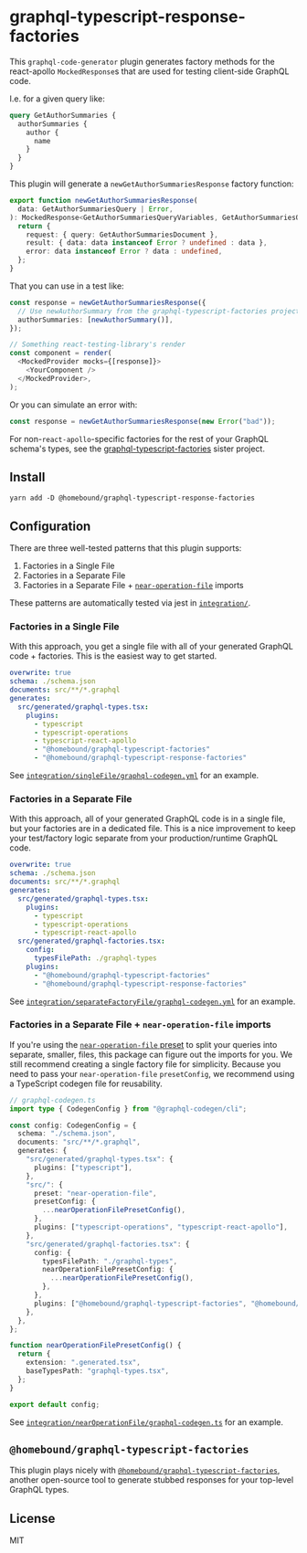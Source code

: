 # graphql-typescript-response-factories

This `graphql-code-generator` plugin generates factory methods for the react-apollo `MockedResponse`s that are used for testing client-side GraphQL code.

I.e. for a given query like:

```graphql
query GetAuthorSummaries {
  authorSummaries {
    author {
      name
    }
  }
}
```

This plugin will generate a `newGetAuthorSummariesResponse` factory function:

```typescript
export function newGetAuthorSummariesResponse(
  data: GetAuthorSummariesQuery | Error,
): MockedResponse<GetAuthorSummariesQueryVariables, GetAuthorSummariesQuery> {
  return {
    request: { query: GetAuthorSummariesDocument },
    result: { data: data instanceof Error ? undefined : data },
    error: data instanceof Error ? data : undefined,
  };
}
```

That you can use in a test like:

```typescript
const response = newGetAuthorSummariesResponse({
  // Use newAuthorSummary from the graphql-typescript-factories project
  authorSummaries: [newAuthorSummary()],
});

// Something react-testing-library's render
const component = render(
  <MockedProvider mocks={[response]}>
    <YourComponent />
  </MockedProvider>,
);
```

Or you can simulate an error with:

```typescript
const response = newGetAuthorSummariesResponse(new Error("bad"));
```

For non-`react-apollo`-specific factories for the rest of your GraphQL schema's types, see the [graphql-typescript-factories](https://github.com/homebound-team/graphql-typescript-factories) sister project.

## Install

```shell
yarn add -D @homebound/graphql-typescript-response-factories
```

## Configuration

There are three well-tested patterns that this plugin supports:

1. Factories in a Single File
1. Factories in a Separate File
1. Factories in a Separate File + [`near-operation-file`](https://the-guild.dev/graphql/codegen/plugins/presets/near-operation-file-preset) imports

These patterns are automatically tested via jest in [`integration/`](/integration/).

### Factories in a Single File

With this approach, you get a single file with all of your generated GraphQL code + factories. This is the easiest way
to get started.

```yaml
overwrite: true
schema: ./schema.json
documents: src/**/*.graphql
generates:
  src/generated/graphql-types.tsx:
    plugins:
      - typescript
      - typescript-operations
      - typescript-react-apollo
      - "@homebound/graphql-typescript-factories"
      - "@homebound/graphql-typescript-response-factories"
```

See [`integration/singleFile/graphql-codegen.yml`](/integration/singleFile/graphql-codegen.yml) for an example.

### Factories in a Separate File

With this approach, all of your generated GraphQL code is in a single file, but your factories are in a dedicated file.
This is a nice improvement to keep your test/factory logic separate from your production/runtime GraphQL code.

```yaml
overwrite: true
schema: ./schema.json
documents: src/**/*.graphql
generates:
  src/generated/graphql-types.tsx:
    plugins:
      - typescript
      - typescript-operations
      - typescript-react-apollo
  src/generated/graphql-factories.tsx:
    config:
      typesFilePath: ./graphql-types
    plugins:
      - "@homebound/graphql-typescript-factories"
      - "@homebound/graphql-typescript-response-factories"
```

See [`integration/separateFactoryFile/graphql-codegen.yml`](/integration/separateFactoryFile/graphql-codegen.yml) for an example.

### Factories in a Separate File + `near-operation-file` imports

If you're using the [`near-operation-file` preset](https://the-guild.dev/graphql/codegen/plugins/presets/near-operation-file-preset)
to split your queries into separate, smaller, files, this package can figure out the imports for you. We still recommend
creating a single factory file for simplicity. Because you need to pass your `near-operation-file` `presetConfig`, we
recommend using a TypeScript codegen file for reusability.

```ts
// graphql-codegen.ts
import type { CodegenConfig } from "@graphql-codegen/cli";

const config: CodegenConfig = {
  schema: "./schema.json",
  documents: "src/**/*.graphql",
  generates: {
    "src/generated/graphql-types.tsx": {
      plugins: ["typescript"],
    },
    "src/": {
      preset: "near-operation-file",
      presetConfig: {
        ...nearOperationFilePresetConfig(),
      },
      plugins: ["typescript-operations", "typescript-react-apollo"],
    },
    "src/generated/graphql-factories.tsx": {
      config: {
        typesFilePath: "./graphql-types",
        nearOperationFilePresetConfig: {
          ...nearOperationFilePresetConfig(),
        },
      },
      plugins: ["@homebound/graphql-typescript-factories", "@homebound/graphql-typescript-response-factories"],
    },
  },
};

function nearOperationFilePresetConfig() {
  return {
    extension: ".generated.tsx",
    baseTypesPath: "graphql-types.tsx",
  };
}

export default config;
```

See [`integration/nearOperationFile/graphql-codegen.ts`](/integration/nearOperationFile/graphql-codegen.ts) for an example.

## `@homebound/graphql-typescript-factories`

This plugin plays nicely with [`@homebound/graphql-typescript-factories`](https://github.com/homebound-team/graphql-typescript-factories),
another open-source tool to generate stubbed responses for your top-level GraphQL types.

## License

MIT
